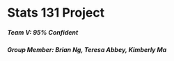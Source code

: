 # Stats 131 Project

##### Team V: 95% Confident
##### Group Member: Brian Ng, Teresa Abbey, Kimberly Ma

